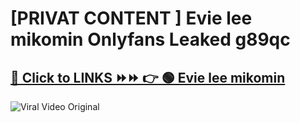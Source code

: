 
 # [PRIVAT CONTENT ] Evie lee mikomin Onlyfans Leaked g89qc

## <h2><a href="https://clipsfans.com/Evie_lee_mikomin&ref=git">🔗 Click to LINKS ⏩⏩ 👉 🟢 Evie lee mikomin </a></h2>

<a href="https://clipsfans.com/Evie_lee_mikomin&ref=git" rel="nofollow" data-target="animated-image.originalLink"><img src="https://i.ibb.co.com/xMMVF88/686577567.gif" alt="Viral Video Original" style="max-width: 100%; display: inline-block;" data-target="animated-image.originalImage"></a>

